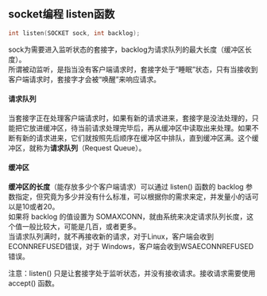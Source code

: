 ## socket编程 listen函数
```c
int listen(SOCKET sock, int backlog);    
```  
sock为需要进入监听状态的套接字，backlog为请求队列的最大长度（缓冲区长度）。   
所谓被动监听，是指当没有客户端请求时，套接字处于“睡眠”状态，只有当接收到客户端请求时，套接字才会被“唤醒”来响应请求。  
#### 请求队列 
当套接字正在处理客户端请求时，如果有新的请求进来，套接字是没法处理的，只能把它放进缓冲区，待当前请求处理完毕后，再从缓冲区中读取出来处理。如果不断有新的请求进来，它们就按照先后顺序在缓冲区中排队，直到缓冲区满。这个缓冲区，就称为**请求队列**（Request Queue）。   
#### 缓冲区
**缓冲区的长度**（能存放多少个客户端请求）可以通过 listen() 函数的 backlog 参数指定，但究竟为多少并没有什么标准，可以根据你的需求来定，并发量小的话可以是10或者20。   
如果将 backlog 的值设置为 SOMAXCONN，就由系统来决定请求队列长度，这个值一般比较大，可能是几百，或者更多。    
当请求队列满时，就不再接收新的请求，对于Linux，客户端会收到ECONNREFUSED错误，对于 Windows，客户端会收到WSAECONNREFUSED错误。    

注意：listen() 只是让套接字处于监听状态，并没有接收请求。接收请求需要使用 accept() 函数。   